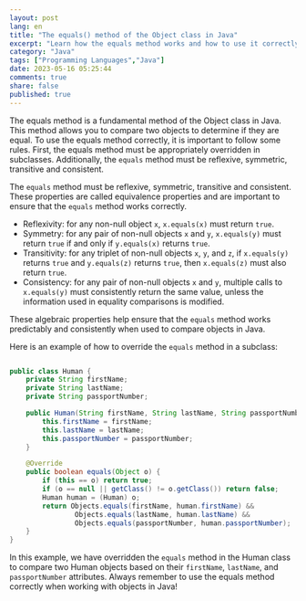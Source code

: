```yaml
---
layout: post
lang: en
title: "The equals() method of the Object class in Java"
excerpt: "Learn how the equals method works and how to use it correctly"
category: "Java"
tags: ["Programming Languages","Java"]
date: 2023-05-16 05:25:44
comments: true
share: false
published: true
---
```

The equals method is a fundamental method of the Object class in Java. This method allows you to compare two objects to determine if they are equal.
To use the equals method correctly, it is important to follow some rules. First, the equals method must be appropriately overridden in subclasses. Additionally, the `equals` method must be reflexive, symmetric, transitive and consistent.

The `equals` method must be reflexive, symmetric, transitive and consistent. These properties are called equivalence properties and are important to ensure that the `equals` method works correctly.

- Reflexivity: for any non-null object `x`, `x.equals(x)` must return `true`.
- Symmetry: for any pair of non-null objects `x` and `y`, `x.equals(y)` must return `true` if and only if `y.equals(x)` returns `true`.
- Transitivity: for any triplet of non-null objects `x`, `y`, and `z`, if `x.equals(y)` returns `true` and `y.equals(z)` returns `true`, then `x.equals(z)` must also return `true`.
- Consistency: for any pair of non-null objects `x` and `y`, multiple calls to `x.equals(y)` must consistently return the same value, unless the information used in equality comparisons is modified.

These algebraic properties help ensure that the `equals` method works predictably and consistently when used to compare objects in Java.

Here is an example of how to override the `equals` method in a subclass:

```java

public class Human {
    private String firstName;
    private String lastName;
    private String passportNumber;

    public Human(String firstName, String lastName, String passportNumber) {
        this.firstName = firstName;
        this.lastName = lastName;
        this.passportNumber = passportNumber;
    }

    @Override
    public boolean equals(Object o) {
        if (this == o) return true;
        if (o == null || getClass() != o.getClass()) return false;
        Human human = (Human) o;
        return Objects.equals(firstName, human.firstName) &&
                Objects.equals(lastName, human.lastName) &&
                Objects.equals(passportNumber, human.passportNumber);
    }
}

```

In this example, we have overridden the `equals` method in the Human class to compare two Human objects based on their `firstName`, `lastName`, and `passportNumber` attributes.
Always remember to use the equals method correctly when working with objects in Java!

 